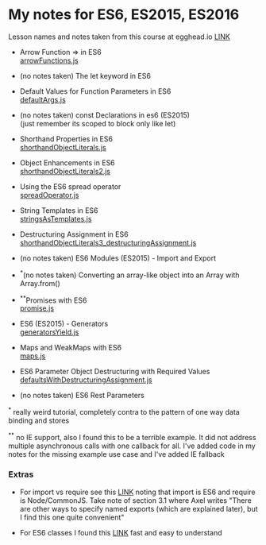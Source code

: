 # My notes for ES6, ES2015, ES2016

Lesson names and notes taken from this course at egghead.io [LINK](https://egghead.io/courses/learn-es6-ecmascript-2015?utm_source=drip&utm_medium=email&utm_campaign=learn-es6)

- Arrow Function => in ES6<br/>[arrowFunctions.js](./arrowFunctions.js)

- (no notes taken) The let keyword in ES6

- Default Values for Function Parameters in ES6<br/>[defaultArgs.js](./defaultArgs.js)

- (no notes taken) const Declarations in es6 (ES2015)<br/>(just remember its scoped to block only like let)

- Shorthand Properties in ES6<br/>[shorthandObjectLiterals.js](shorthandObjectLiterals.js)

- Object Enhancements in ES6<br/>[shorthandObjectLiterals2.js](shorthandObjectLiterals2.js)

- Using the ES6 spread operator<br/>[spreadOperator.js](spreadOperator.js)

- String Templates in ES6<br/>[stringsAsTemplates.js](stringsAsTemplates.js)

- Destructuring Assignment in ES6<br/>[shorthandObjectLiterals3_destructuringAssignment.js](shorthandObjectLiterals3_destructuringAssignment.js)

- (no notes taken) ES6 Modules (ES2015) - Import and Export

- <sup>*</sup>(no notes taken) Converting an array-like object into an Array with Array.from()

- <sup>**</sup>Promises with ES6<br/>[promise.js](promise.js)

- ES6 (ES2015) - Generators<br/>[generatorsYield.js](generatorsYield.js)

- Maps and WeakMaps with ES6<br/>[maps.js](maps.js)

- ES6 Parameter Object Destructuring with Required Values<br/>[defaultsWithDestructuringAssignment.js](defaultsWithDestructuringAssignment.js)

- (no notes taken) ES6 Rest Parameters

<sup>*</sup> really weird tutorial, completely contra to the pattern of one way data binding and stores

<sup>**</sup> no IE support, also I found this to be a terrible example. It did not address multiple asynchronous calls with one callback for all.  I've added code in my notes for the missing example use case and I've added IE fallback

### Extras

- For import vs require see this [LINK](http://www.2ality.com/2014/09/es6-modules-final.html) noting that import is ES6 and require is Node/CommonJS. Take note of section 3.1 where Axel writes "There are other ways to specify named exports (which are explained later), but I find this one quite convenient"

- For ES6 classes I found this [LINK](http://javascriptplayground.com/blog/2014/07/introduction-to-es6-classes-tutorial/) fast and easy to understand





